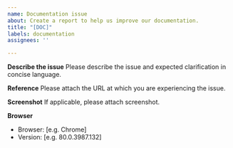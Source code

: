 ```yaml
---
name: Documentation issue
about: Create a report to help us improve our documentation.
title: "[DOC]"
labels: documentation
assignees: ''

---
```


**Describe the issue**
Please describe the issue and expected clarification in concise language.

**Reference**
Please attach the URL at which you are experiencing the issue. 

**Screenshot**
If applicable, please attach screenshot.

**Browser**
- Browser: [e.g. Chrome]
- Version: [e.g. 80.0.3987.132]
